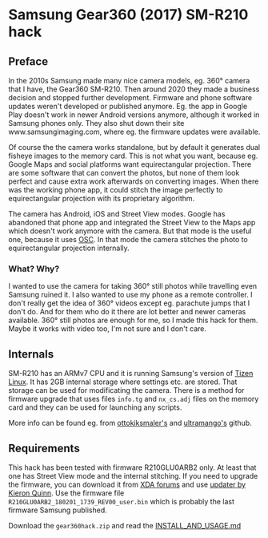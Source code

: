 # Samsung Gear360 (2017) SM-R210 hack

## Preface

In the 2010s Samsung made many nice camera models, eg. 360° camera that I have, the Gear360 SM-R210.
Then around 2020 they made a business decision and stopped further development. Firmware and phone software updates weren't developed or published anymore.
Eg. the app in Google Play doesn't work in newer Android versions anymore, although it worked in Samsung phones only. 
They also shut down their site www<area>.samsungimaging.com, where eg. the firmware updates were available.

Of course the the camera works standalone, but by default it generates dual fisheye images to the memory card. This is not what you want, 
because eg. Google Maps and social platforms want equirectangular projection. There are some software that can convert the photos,
but none of them look perfect and cause extra work afterwards on converting images. 
When there was the working phone app, it could stitch the image perfectly to equirectangular projection with its proprietary algorithm.

The camera has Android, iOS and Street View modes. Google has abandoned that phone app and integrated the Street View to the Maps app which
doesn't work anymore with the camera. But that mode is the useful one, because it uses [OSC](https://developers.google.com/streetview/open-spherical-camera).
In that mode the camera stitches the photo to equirectangular projection internally.

### What? Why?

I wanted to use the camera for taking 360° still photos while travelling even Samsung ruined it. I also wanted to use my phone as a remote controller. 
I don't really get the idea of 360° videos except eg. parachute jumps that I don't do. And for them who do it there are lot better and newer cameras available.
360° still photos are enough for me, so I made this hack for them. Maybe it works with video too, I'm not sure and I don't care.

## Internals

SM-R210 has an ARMv7 CPU and it is running Samsung's version of [Tizen Linux](https://www.tizen.org/). It has 2GB internal storage where
settings etc. are stored. That storage can be used for modificating the camera. There is a method for firmware upgrade that uses files `info.tg` and `nx_cs.adj`
files on the memory card and they can be used for launching any scripts.

More info can be found eg. from [ottokiksmaler's](https://github.com/ottokiksmaler/gear360_modding) and [ultramango's](https://github.com/ultramango/gear360reveng)
github.

## Requirements

This hack has been tested with firmware R210GLU0ARB2 only. At least that one has Street View mode and the internal stitching. If you need to upgrade the
firmware, you can download it from [XDA forums](https://xdaforums.com/t/mod-port-samsung-gear-360-manager-for-all-devices-updated-10-apr-24-v1-5-00-1-4.3400383/page-93) 
and use [updater by Kieron Quinn](https://github.com/KieronQuinn/Gear360_OSS/). Use the firmware file `R210GLU0ARB2_180201_1739_REV00_user.bin` which is probably the
last firmware Samsung published.

Download the `gear360hack.zip` and read the [INSTALL_AND_USAGE.md](INSTALL_AND_USAGE.md) 
